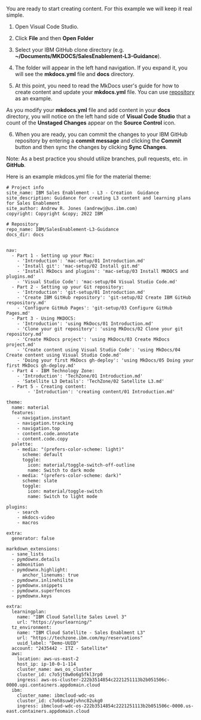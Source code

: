 You are ready to start creating content.  For this example we will keep it real simple.

1. Open Visual Code Studio.
2. Click **File** and then **Open Folder**
3. Select your IBM GitHub clone directory (e.g. **~/Documents/MKDOCS/SalesEnablement-L3-Guidance**).
4. The folder will appear in the left hand navigation.  If you expand it, you will see the **mkdocs.yml** file and **docs** directory.

5. At this point, you need to read the MkDocs user's guide for how to create content and update your **mkdocs.yml** file.  You can use <a href="https://github.com/IBM/SalesEnablement-L3-Guidance" target="_blank">repository</a> as an example.

As you modify your **mkdocs.yml** file and add content in your **docs** directory, you will notice on the left hand side of **Visual Code Studio** that a count of the **Unstaged Changes** appear on the **Source Control** icon.  

6. When you are ready, you can commit the changes to your IBM GitHub repository by entering a **commit message** and clicking the **Commit** button and then sync the changes by clicking **Sync Changes**.

Note: As a best practice you should utilize branches, pull requests, etc. in **GitHub**. 

Here is an example mkdcos.yml file for the material theme:

```
# Project info
site_name: IBM Sales Enablement - L3 - Creation  Guidance
site_description: Guidance for creating L3 content and learning plans for Sales Enablement
site_author: Andrew R. Jones (andrewj@us.ibm.com)
copyright: Copyright &copy; 2022 IBM

# Repository
repo_name: IBM/SalesEnablement-L3-Guidance
docs_dir: docs


nav:
  - Part 1 - Setting up your Mac:
    - 'Introduction': 'mac-setup/01 Introduction.md'
    - 'Install git': 'mac-setup/02 Install git.md'
    - 'Install MkDocs and plugins': 'mac-setup/03 Install MKDOCS and plugins.md'
    - 'Visual Studio Code': 'mac-setup/04 Visual Studio Code.md'
  - Part 2 - Setting up your Git repository:
    - 'Introduction': 'git-setup/01 Introduction.md'
    - 'Create IBM GitHub repository': 'git-setup/02 Create IBM GitHub respository.md'
    - 'Configure GitHub Pages': 'git-setup/03 Configure GitHub Pages.md'
  - Part 3 - Using MKDOCS:
    - 'Introduction': 'using MkDocs/01 Introduction.md'
    - 'Clone your git repository': 'using MkDocs/02 Clone your git repository.md'
    - 'Create MkDocs project': 'using MkDocs/03 Create MkDocs project.md'
    - 'Create content using Visual Studio Code': 'using MkDocs/04 Create content using Visual Studio Code.md'
    - 'Doing your first MkDocs gh-deploy': 'using MkDocs/05 Doing your first MkDocs gh-deploy.md'
  - Part 4 - IBM Technology Zone:
    - 'Introduction': 'TechZone/01 Introduction.md'
    - 'Satellite L3 Details': 'TechZone/02 Satellite L3.md'
  - Part 5 - Creating content:
        - 'Introduction': 'creating content/01 Introduction.md'

theme:
  name: material
  features:
    - navigation.instant
    - navigation.tracking
    - navigation.top
    - content.code.annotate
    - content.code.copy
  palette:
    - media: "(prefers-color-scheme: light)"
      scheme: default
      toggle:
        icon: material/toggle-switch-off-outline
        name: Switch to dark mode
    - media: "(prefers-color-scheme: dark)"
      scheme: slate
      toggle:
        icon: material/toggle-switch
        name: Switch to light mode

plugins:
    - search
    - mkdocs-video
    - macros

extra:
  generator: false

markdown_extensions:
  - sane_lists
  - pymdownx.details
  - admonition
  - pymdownx.highlight:
      anchor_linenums: true
  - pymdownx.inlinehilite
  - pymdownx.snippets
  - pymdownx.superfences
  - pymdownx.keys

extra:
  learningplan:
    name: "IBM Cloud Satellite Sales Level 3"
    url: "https://yourlearning/"
  tz_environment:
    name: "IBM Cloud Satellite - Sales Enablment L3"
    url: "https://techzone.ibm.com/my/reservations"
    uuid_label: "Demo-UUID"
  account: "2435442 - ITZ - Satellite"
  aws:
    location: aws-us-east-2
    host_ip: ip-10-0-1-114
    cluster_name: aws_os_cluster
    cluster_id: c7o5jt8w0o6g5fkl3rp0
    ingress: aws-os-cluster-222b3514854c2221251113b2b051506c-0000.upi.containers.appdomain.cloud
  ibm:
    cluster_name: ibmcloud-wdc-os
    cluster_id: c7o68suw0jvhnc82ukg0
    ingress: ibmcloud-wdc-os-222b3514854c2221251113b2b051506c-0000.us-east.containers.appdomain.cloud

```
